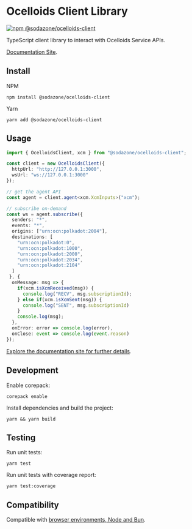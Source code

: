 # Ocelloids Client Library

<a href="https://www.npmjs.com/package/@sodazone/ocelloids-client"><img src="https://img.shields.io/npm/v/@sodazone/ocelloids-client?color=69D2E7&labelColor=69D2E7&logo=npm&logoColor=333333" alt="npm @sodazone/ocelloids-client" /></a> 

TypeScript client library to interact with Ocelloids Service APIs.

[Documentation Site](https://sodazone.github.io/ocelloids-services/).

## Install

NPM
```shell
npm install @sodazone/ocelloids-client
```

Yarn
```shell
yarn add @sodazone/ocelloids-client
```

## Usage

```typescript
import { OcelloidsClient, xcm } from "@sodazone/ocelloids-client";

const client = new OcelloidsClient({
  httpUrl: "http://127.0.0.1:3000",
  wsUrl: "ws://127.0.0.1:3000"
});

// get the agent API
const agent = client.agent<xcm.XcmInputs>("xcm");

// subscribe on-demand
const ws = agent.subscribe({
  senders: "*",
  events: "*",
  origins: ["urn:ocn:polkadot:2004"],
  destinations: [ 
    "urn:ocn:polkadot:0",
    "urn:ocn:polkadot:1000",
    "urn:ocn:polkadot:2000",
    "urn:ocn:polkadot:2034",
    "urn:ocn:polkadot:2104"
  ]
 }, {
  onMessage: msg => {
    if(xcm.isXcmReceived(msg)) {
      console.log("RECV", msg.subscriptionId);
    } else if(xcm.isXcmSent(msg)) {
      console.log("SENT", msg.subscriptionId)
    }
    console.log(msg);
  },
  onError: error => console.log(error),
  onClose: event => console.log(event.reason)
});
```

[Explore the documentation site for further details](https://sodazone.github.io/ocelloids-services/).

## Development

Enable corepack:

```shell
corepack enable
```

Install dependencies and build the project:

```shell
yarn && yarn build
```

## Testing

Run unit tests:

```shell
yarn test
```

Run unit tests with coverage report:

```shell
yarn test:coverage
```

## Compatibility

Compatible with [browser environments, Node and Bun](https://github.com/sodazone/ocelloids-services/blob/main/packages/client/test).
